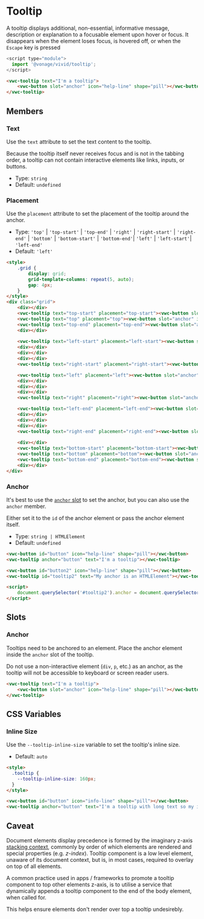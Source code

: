# Tooltip

A tooltip displays additional, non-essential, informative message, description or explanation to a focusable element upon hover or focus. It disappears when the element loses focus, is hovered off, or when the `Escape` key is pressed 

```js
<script type="module">
  import '@vonage/vivid/tooltip';
</script>
```

```html preview center 150px
<vwc-tooltip text="I'm a tooltip">
	<vwc-button slot="anchor" icon="help-line" shape="pill"></vwc-button>
</vwc-tooltip>
```

## Members

### Text

Use the `text` attribute to set the text content to the tooltip.

Because the tooltip itself never receives focus and is not in the tabbing order, a tooltip can not contain interactive elements like links, inputs, or buttons.

- Type: `string`
- Default: `undefined`

### Placement

Use the `placement` attribute to set the placement of the tooltip around the anchor.

- Type: `'top'` | `'top-start'` | `'top-end'` | `'right'` | `'right-start'` | `'right-end'` | `'bottom'` | `'bottom-start'` | `'bottom-end'`| `'left'` | `'left-start'`| `'left-end'`
- Default: `'left'`

```html preview center 400px
<style>
	.grid {
		display: grid;
		grid-template-columns: repeat(5, auto);
		gap: 4px;
	}
</style>
<div class="grid">
	<div></div>
	<vwc-tooltip text="top-start" placement="top-start"><vwc-button slot="anchor" icon="help-line" shape="pill"></vwc-button></vwc-tooltip>
	<vwc-tooltip text="top" placement="top"><vwc-button slot="anchor" icon="help-line" shape="pill"></vwc-button></vwc-tooltip>
	<vwc-tooltip text="top-end" placement="top-end"><vwc-button slot="anchor" icon="help-line" shape="pill"></vwc-button></vwc-tooltip>
	<div></div>
	
	<vwc-tooltip text="left-start" placement="left-start"><vwc-button slot="anchor" icon="help-line" shape="pill"></vwc-button></vwc-tooltip>
	<div></div>
	<div></div>
	<div></div>
	<vwc-tooltip text="right-start" placement="right-start"><vwc-button slot="anchor" icon="help-line" shape="pill"></vwc-button></vwc-tooltip>

	<vwc-tooltip text="left" placement="left"><vwc-button slot="anchor" icon="help-line" shape="pill"></vwc-button></vwc-tooltip>
	<div></div>
	<div></div>
	<div></div>
	<vwc-tooltip text="right" placement="right"><vwc-button slot="anchor" icon="help-line" shape="pill"></vwc-button></vwc-tooltip>

	<vwc-tooltip text="left-end" placement="left-end"><vwc-button slot="anchor" icon="help-line" shape="pill"></vwc-button></vwc-tooltip>
	<div></div>
	<div></div>
	<div></div>
	<vwc-tooltip text="right-end" placement="right-end"><vwc-button slot="anchor" icon="help-line" shape="pill"></vwc-button></vwc-tooltip>
	
	<div></div>
	<vwc-tooltip text="bottom-start" placement="bottom-start"><vwc-button slot="anchor" icon="help-line" shape="pill"></vwc-button></vwc-tooltip>
	<vwc-tooltip text="bottom" placement="bottom"><vwc-button slot="anchor" icon="help-line" shape="pill"></vwc-button></vwc-tooltip>
	<vwc-tooltip text="bottom-end" placement="bottom-end"><vwc-button slot="anchor" icon="help-line" shape="pill"></vwc-button></vwc-tooltip>
	<div></div>
</div>
```

### Anchor

It's best to use the [`anchor` slot](#anchor-1) to set the anchor, but you can also use the `anchor` member.

Either set it to the `id` of the anchor element or pass the anchor element itself.

- Type: `string | HTMLElement`
- Default: `undefined`

```html preview center 150px
<vwc-button id="button" icon="help-line" shape="pill"></vwc-button>
<vwc-tooltip anchor="button" text="I'm a tooltip"></vwc-tooltip>

<vwc-button id="button2" icon="help-line" shape="pill"></vwc-button>
<vwc-tooltip id="tooltip2" text="My anchor is an HTMLElement"></vwc-tooltip>

<script>
	document.querySelector('#tooltip2').anchor = document.querySelector('#button2');
</script>
```

## Slots

### Anchor

Tooltips need to be anchored to an element. Place the anchor element inside the `anchor` slot of the tooltip.

Do not use a non-interactive element (`div`, `p`, etc.) as an anchor, as the tooltip will not be accessible to keyboard or screen reader users.

```html preview center 150px
<vwc-tooltip text="I'm a tooltip">
	<vwc-button slot="anchor" icon="help-line" shape="pill"></vwc-button>
</vwc-tooltip>
```

## CSS Variables

### Inline Size

Use the `--tooltip-inline-size` variable to set the tooltip's inline size.

- Default: `auto`

```html preview center 230px
<style>
  .tooltip {
    --tooltip-inline-size: 160px;
  }
</style>

<vwc-button id="button" icon="info-line" shape="pill"></vwc-button>
<vwc-tooltip anchor="button" text="I'm a tooltip with long text so my inline size is 160px" class="tooltip"></vwc-tooltip>
```

## Caveat

Document elements display precedence is formed by the imaginary z-axis [stacking context](https://developer.mozilla.org/en-US/docs/Web/CSS/CSS_Positioning/Understanding_z_index/The_stacking_context), commonly by order of which elements are rendered and special properties (e.g. _z-index_).
Tooltip component is a low level element, unaware of its document context, but is, in most cases, required to overlay on top of all elements.

A common practice used in apps / frameworks to promote a tooltip component to top other elements z-axis, is to utilise a service that dynamically appends a tooltip component to the end of the body element, when called for.

This helps ensure elements don't render over top a tooltip undesirebly.
